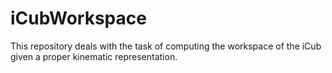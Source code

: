 iCubWorkspace
==============

This repository deals with the task of computing the workspace of the iCub given a proper kinematic representation.
